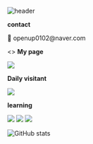 

<!--헤더 시간에 따라 색 바뀌는 timeGradient 사용, 마크다운-->
![header](https://capsule-render.vercel.app/api?type=waving&color=timeGradient&text=%20%208woo4's%20GitHub%20👋&animation=twinkling&fontSize=35&fontAlignY=40&fontAlign=70&height=250)

<!--연락처-->
<a>**contact**</a>

<p>
  📧 openup0102@naver.com
</p>

<<!--개인페이지-->>
<a>**My page**</a>

<p>  
<a href="https://www.notion.so/9edb3854b3b3414b866e9e1366b16ee5?pvs=4" target="_blank"><img src="https://img.shields.io/badge/Notion-000000?style=flat-square&logo=notion&logoColor=white"/></a>
</p>

<!--깃허브 방문자 수-->
<a>**Daily visitant**</a>

<a href="https://hits.seeyoufarm.com"><img src="https://hits.seeyoufarm.com/api/count/incr/badge.svg?url=https%3A%2F%2Fgithub.com%2F8woo4&count_bg=%23F6003F&title_bg=%23B9B9B9&icon=&icon_color=%23000000&title=daily+visitant&edge_flat=false"/></a>

<p>

<!--스택? 배우고 있는 언어 뱃지로 표시-->
<a>**learning**</a>
<p>
<img src="https://img.shields.io/badge/javascript-black?style=flat-square&logo=javascript&logoColor=F7DF1E"/>
<img src="https://img.shields.io/badge/html5-black?style=flat-square&logo=html5&logoColor=E34F26"/>
<img src="https://img.shields.io/badge/css3-black?style=flat-square&logo=css3&logoColor=1572B6"/>
</p>  


<!--깃허브에 올린 repositories 수 기반, 등급으로 표시되는 표-->
![GitHub stats](https://github-readme-stats.vercel.app/api?username=8woo4&show_icons=true&theme=radical)

